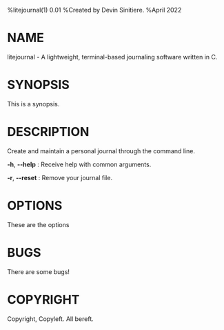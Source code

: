 %litejournal(1) 0.01
%Created by Devin Sinitiere.
%April 2022

# NAME

litejournal - A lightweight, terminal-based journaling software written in C.

# SYNOPSIS

This is a synopsis.

# DESCRIPTION

Create and maintain a personal journal through the command line.

**-h**, **--help**
: Receive help with common arguments.

**-r**, **--reset**
: Remove your journal file.

# OPTIONS

These are the options

# BUGS

There are some bugs!

# COPYRIGHT

Copyright, Copyleft. All bereft.
